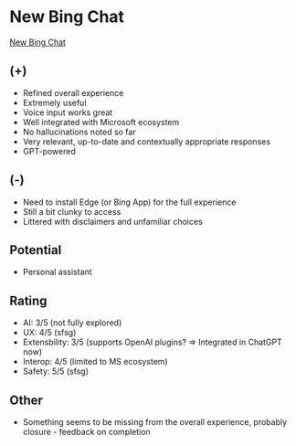 # New Bing Chat
[New Bing Chat](https://www.bing.com/new)
## (+)
 - Refined overall experience
 - Extremely useful
 - Voice input works great
 - Well integrated with Microsoft ecosystem
 - No hallucinations noted so far
 - Very relevant, up-to-date and contextually appropriate responses
 - GPT-powered
## (-)
 - Need to install Edge (or Bing App) for the full experience
 - Still a bit clunky to access
 - Littered with disclaimers and unfamiliar choices
## Potential
 - Personal assistant
## Rating 
 - AI: 3/5 (not fully explored)
 - UX: 4/5 (sfsg)
 - Extensbility: 3/5 (supports OpenAI plugins? => Integrated in ChatGPT now)
 - Interop: 4/5 (limited to MS ecosystem)
 - Safety: 5/5 (sfsg)
## Other
 - Something seems to be missing from the overall experience, probably closure - feedback on completion

